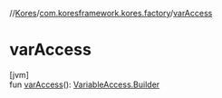 //[Kores](../../index.md)/[com.koresframework.kores.factory](index.md)/[varAccess](var-access.md)

# varAccess

[jvm]\
fun [varAccess](var-access.md)(): [VariableAccess.Builder](../com.koresframework.kores.base/-variable-access/-builder/index.md)
